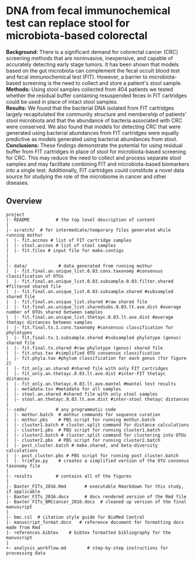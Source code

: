 DNA from fecal immunochemical test can replace stool for microbiota-based colorectal
=======

**Background:** There is a significant demand for colorectal cancer (CRC) screening methods that are noninvasive, inexpensive, and capable of accurately detecting early stage tumors. It has been shown that models based on the gut microbiota can complement the fecal occult blood test and fecal immunochemical test (FIT). However, a barrier to microbiota-based screening is the need to collect and store a patient's stool sample.   
**Methods:** Using stool samples collected from 404 patients we tested whether the residual buffer containing resuspended feces in FIT cartridges could be used in place of intact stool samples.  
**Results:** We found that the bacterial DNA isolated from FIT cartridges largely recapitulated the community structure and membership of patients' stool microbiota and that the abundance of bacteria associated with CRC were conserved. We also found that models for detecting CRC that were generated using bacterial abundances from FIT cartridges were equally predictive as models generated using bacterial abundances from stool.  
**Conclusions:** These findings demonstrate the potential for using residual buffer from FIT cartridges in place of stool for microbiota-based screening for CRC. This may reduce the need to collect and process separate stool samples and may facilitate combining FIT and microbiota-based biomarkers into a single test. Additionally, FIT cartridges could constitute a novel data source for studying the role of the microbiome in cancer and other diseases.

Overview
--------

    project
    |- README          # the top level description of content
    |
    |- scratch/	 # for intermediate/temporary files generated while running mothur
    |  |- fit.accnos # list of FIT cartridge samples
    |  |- stool.accnos # list of stool samples
    |  |- fit.files # input file for make.contigs
    |
    |
    |- data/            # data generated from running mothur
    |  |- fit.final.an.unique_list.0.03.cons.taxonomy #consensus classification of OTUs
    |  |- fit.final.an.unique_list.0.03.subsample.0.03.filter.shared #filtered shared file
    |  |- fit.final.an.unique_list.0.03.subsample.shared #subsampled shared file
    |  |- fit.final.an.unique_list.shared #raw shared file
    |  |- fit.final.an.unique_list.sharedsobs.0.03.lt.ave.dist #average number of OTUs shared between samples
    |  |- fit.final.an.unique_list.thetayc.0.03.lt.ave.dist #average thetayc distances between samples
    |  |- fit.final.tx.1.cons.taxonomy #consensus classification for phylotypes
    |  |- fit.final.tx.1.subsample.shared #subsampled phylotype (genus) shared file
    |  |- fit.final.tx.shared #raw phylotype (genus) shared file
    |  |- fit.otus.tax #simplified OTU consensus classification
    |  |- fit.phyla.tax #phylum classification for each genus (for figure 2)
    |  |- fit_only.an.shared #shared file with only FIT cartridges
    |  |- fit_only.an.thetayc.0.03.lt.ave.dist #inter-FIT thetayc distances
    |  |- fit_only.an.thetayc.0.03.lt.ave.mantel #mantel test results
    |  |- metadata.tsv #metadata for all samples
    |  |- stool.an.shared #shared file with only stool samples
    |  |- stool.an.thetayc.0.03.lt.ave.dist #inter-stool thetayc distances
    |
    |- code/           # any programmatic code
    |  |- mothur.batch	# mothur commands for sequence curation
    |  |- mothur.pbs	# PBS script for running mothur.batch
    |  |- cluster1.batch # cluster.split command for distance calculations
    |  |- cluster1.pbs	# PBS script for running cluster1.batch
	|  |- cluster2.batch # cluster.split command for clustering into OTUs
    |  |- cluster2.pbs	# PBS script for running cluster2.batch
    |  |- post_cluster.batch # make.shared, and beta-diversity calculations
    |  |- post_cluster.pbs # PBS script for running post_cluster.batch
    |  |- trimTax.py	# creates a simplified version of the OTU consenus taxonomy file
    |
    |- results         # contains all of the figures
    |
    |- Baxter_FITs_2016.Rmd       # executable Rmarkdown for this study, if applicable
    |- Baxter_FITs_2016.docx      # docx rendered version of the Rmd file
    |- Baxter_FITs_BMCcancer_2016.docx	# cleaned up version of the final manuscript
    |
    |- bmc.csl	# citation style guide for BioMed Central
    |- manuscript_format.docx	# reference document for formatting docx made from Rmd
    |- references.bibtex	# bibtex formatted bibliography for the manuscript
    |
    +- analysis_workflow.md        # step-by-step instructions for processing data
